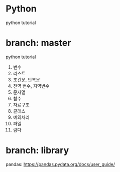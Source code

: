# Python
python tutorial

branch: master
==============
python tutorial
01. 변수
02. 리스트
03. 조건문, 반복문
04. 전역 변수, 지역변수
05. 문자열
06. 함수
07. 자료구조
08. 클래스
09. 예외처리
10. 파일
11. 람다




branch: library
==============
pandas: https://pandas.pydata.org/docs/user_guide/

